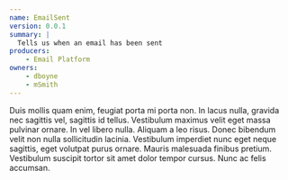 ```yaml
---
name: EmailSent
version: 0.0.1
summary: |
  Tells us when an email has been sent
producers:
    - Email Platform
owners:
    - dboyne
    - mSmith
---
```


Duis mollis quam enim, feugiat porta mi porta non. In lacus nulla, gravida nec sagittis vel, sagittis id tellus. Vestibulum maximus velit eget massa pulvinar ornare. In vel libero nulla. Aliquam a leo risus. Donec bibendum velit non nulla sollicitudin lacinia. Vestibulum imperdiet nunc eget neque sagittis, eget volutpat purus ornare. Mauris malesuada finibus pretium. Vestibulum suscipit tortor sit amet dolor tempor cursus. Nunc ac felis accumsan.
<Mermaid />


<!-- <EventExamples title="How to trigger event" /> -->
